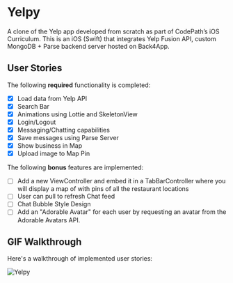 # Yelpy
A clone of the Yelp app developed from scratch as part of CodePath’s iOS Curriculum. This is an iOS (Swift) that integrates Yelp Fusion API, custom MongoDB + Parse backend server hosted on Back4App.

## User Stories

The following **required** functionality is completed:

- [x] Load data from Yelp API
- [x] Search Bar
- [x] Animations using Lottie and SkeletonView
- [x] Login/Logout
- [x] Messaging/Chatting capabilities
- [x] Save messages using Parse Server
- [x] Show business in Map
- [x] Upload image to Map Pin

The following **bonus** features are implemented:

- [ ] Add a new ViewController and embed it in a TabBarController where you will display a map of with pins of all the restaurant locations
- [ ] User can pull to refresh Chat feed
- [ ] Chat Bubble Style Design
- [ ] Add an "Adorable Avatar" for each user by requesting an avatar from the Adorable Avatars API.

## GIF Walkthrough

Here's a walkthrough of implemented user stories:

![Yelpy](https://user-images.githubusercontent.com/57969388/180626594-6a99e6ae-7ec0-4ad3-8da7-7ea25f5f4bb0.gif)
